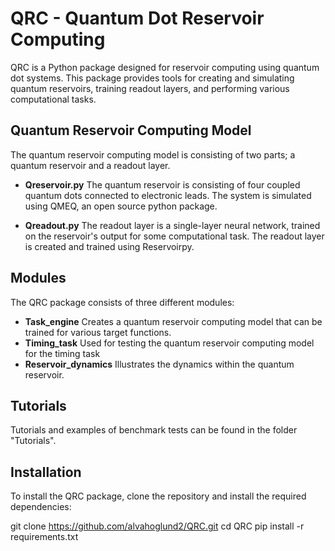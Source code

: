# QRC - Quantum Dot Reservoir Computing 

QRC is a Python package designed for reservoir computing using quantum dot systems. This package provides tools for creating and simulating quantum reservoirs, training readout layers, and performing various computational tasks. 

Quantum Reservoir Computing Model
-------------------------------------------------------------------
The quantum reservoir computing model is consisting of two parts; a quantum reservoir and a readout layer. 

* **Qreservoir.py** The quantum reservoir is consisting of four coupled quantum dots connected to electronic leads. The system is simulated using QMEQ, an open source python package.

* **Qreadout.py**  The readout layer is a single-layer neural network, trained on the reservoir's output for some computational task. The readout layer is created and trained using Reservoirpy. 

Modules
--------------------------------------------------------------------
The QRC package consists of three different modules: 

* **Task_engine** Creates a quantum reservoir computing model that can be trained for various target functions.
* **Timing_task** Used for testing the quantum reservoir computing model for the timing task
* **Reservoir_dynamics**  Illustrates the dynamics within the quantum reservoir.

Tutorials
---------------------------------------------------------------------
Tutorials and examples of benchmark tests can be found in the folder "Tutorials". 

Installation
----------------------------------------------------------------------
To install the QRC package, clone the repository and install the required dependencies:

git clone https://github.com/alvahoglund2/QRC.git
cd QRC
pip install -r requirements.txt